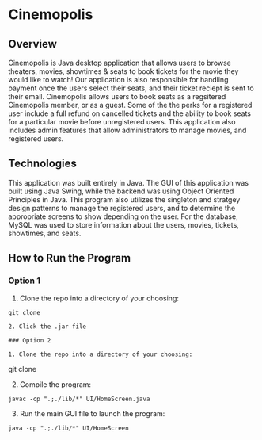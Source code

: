 # Cinemopolis

## Overview

Cinemopolis is Java desktop application that allows users to browse theaters, movies, showtimes & seats to book tickets for the movie they would like to watch! Our application is also responsible for handling payment once the users select their seats, and their ticket reciept is sent to their email. Cinemopolis allows users to book seats as a regsitered Cinemopolis member, or as a guest. Some of the the perks for a registered user include a full refund on cancelled tickets and the ability to book seats for a particular movie before unregistered users. This application also includes admin features that allow administrators to manage movies, and registered users.

## Technologies

This application was built entirely in Java. The GUI of this application was built using Java Swing, while the backend was using Object Oriented Principles in Java. This program also utilizes the singleton and stratgey design patterns to manage the registered users, and to  determine the appropriate screens  to show depending on the user. For the database, MySQL was used to store information about the users, movies, tickets, showtimes, and seats. 

## How to Run the Program

### Option 1

1. Clone the repo into a directory of your choosing:
```
git clone

2. Click the .jar file

### Option 2

1. Clone the repo into a directory of your choosing:
```
git clone

2. Compile the program:
```
javac -cp ".;./lib/*" UI/HomeScreen.java
```
3. Run the main GUI file to launch the program:
```
java -cp ".;./lib/*" UI/HomeScreen
```
